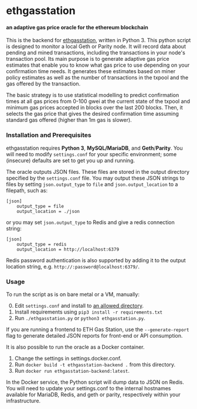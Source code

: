 # ethgasstation
#### an adaptive gas price oracle for the ethereum blockchain

This is the backend for [ethgasstation](https://ethgasstation.info), written in
Python 3. This python script is designed to monitor a local Geth or Parity node. It will
record data about pending and mined transactions, including the transactions in
your node's transaction pool. Its main purpose is to generate adaptive gas price
estimates that enable you to know what gas price to use depending on your
confirmation time needs. It generates these estimates based on miner policy
estimates as well as the number of transactions in the txpool and the gas
offered by the transaction.

The basic strategy is to use statistical modelling to predict confirmation times
at all gas prices from 0-100 gwei at the current state of the txpool and minimum
gas prices accepted in blocks over the last 200 blocks.  Then, it selects the
gas price that gives the desired confirmation time assuming standard gas offered
(higher than 1m gas is slower).

### Installation and Prerequisites

ethgasstation requires **Python 3**, **MySQL/MariaDB**, and **Geth**/**Parity**. You will
need to modify `settings.conf` for your specific environment; some (insecure)
defaults are set to get you up and running.

The oracle outputs JSON files. These files are stored in the output
directory specified by the `settings.conf` file. You may output these JSON
strings to files by setting `json.output_type` to `file` and
`json.output_location` to a filepath, such as:

```
[json]
    output_type = file
    output_location = ./json
```

or you may set `json.output_type` to Redis and give a redis connection string:

```
[json]
    output_type = redis
    output_location = http://localhost:6379
```

Redis password authentication is also supported by adding it to the output
location string, e.g. `http://:password@localhost:6379/`.

### Usage

To run the script as is on bare metal or a VM, manually:

0. Edit `settings.conf` and install to [an allowed directory](https://github.com/ethgasstation/ethgasstation-backend/pull/17/files#diff-bbda44d05044576b25a2c6cf4b0c3597R37).
1. Install requirements using `pip3 install -r requirements.txt`
2. Run `./ethgasstation.py` or `python3 ethgasstation.py`.

If you are running a frontend to ETH Gas Station, use the `--generate-report`
flag to generate detailed JSON reports for front-end or API consumption.

It is also possible to run the oracle as a Docker container.

1. Change the settings in settings.docker.conf.
2. Run `docker build -t ethgasstation-backend .` from this directory.
3. Run `docker run ethgasstation-backend:latest`.

In the Docker service, the Python script will dump data to JSON on Redis.
You will need to update your settings.conf to the internal hostnames
available for MariaDB, Redis, and geth or parity, respectively within your
infrastructure. 
